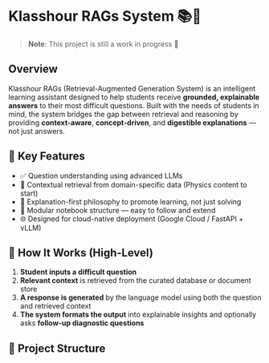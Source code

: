 # Klasshour RAGs System 📚🧠

> **Note**: This project is still a work in progress 🚧

## Overview

Klasshour RAGs (Retrieval-Augmented Generation System) is an intelligent learning assistant designed to help students receive **grounded, explainable answers** to their most difficult questions. Built with the needs of students in mind, the system bridges the gap between retrieval and reasoning by providing **context-aware**, **concept-driven**, and **digestible explanations** — not just answers.

## 🧩 Key Features

- ✅ Question understanding using advanced LLMs
- 🔎 Contextual retrieval from domain-specific data (Physics content to start)
- 🧠 Explanation-first philosophy to promote learning, not just solving
- 🚧 Modular notebook structure — easy to follow and extend
- 🌐 Designed for cloud-native deployment (Google Cloud / FastAPI + vLLM)

## 🚀 How It Works (High-Level)

1. **Student inputs a difficult question**
2. **Relevant context** is retrieved from the curated database or document store
3. **A response is generated** by the language model using both the question and retrieved context
4. **The system formats the output** into explainable insights and optionally asks **follow-up diagnostic questions**

## 📁 Project Structure

